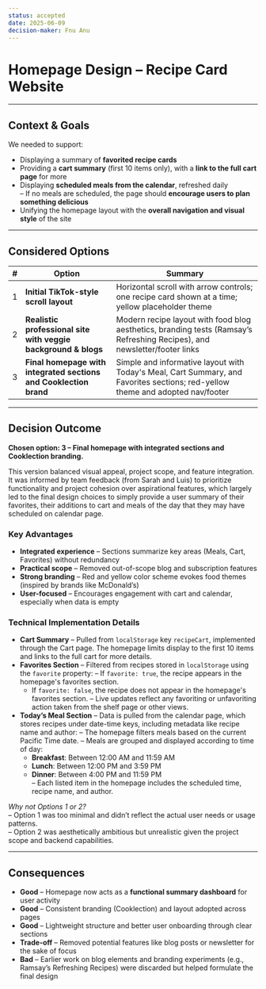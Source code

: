 ```yaml
---
status: accepted
date: 2025-06-09
decision-maker: Fnu Anu
---
```


# Homepage Design – Recipe Card Website

---

## Context & Goals

We needed to support:

* Displaying a summary of **favorited recipe cards**
* Providing a **cart summary** (first 10 items only), with a **link to the full cart page** for more
* Displaying **scheduled meals from the calendar**, refreshed daily  
  – If no meals are scheduled, the page should **encourage users to plan something delicious**
* Unifying the homepage layout with the **overall navigation and visual style** of the site

---

## Considered Options

|   #   | Option                                                       | Summary                                                                                      |
| :---: | ------------------------------------------------------------ | -------------------------------------------------------------------------------------------- |
|   1   | **Initial TikTok-style scroll layout**                       | Horizontal scroll with arrow controls; one recipe card shown at a time; yellow placeholder theme |
|   2   | **Realistic professional site with veggie background & blogs** | Modern recipe layout with food blog aesthetics, branding tests (Ramsay’s Refreshing Recipes), and newsletter/footer links |
|   3   | **Final homepage with integrated sections and Cooklection brand** | Simple and informative layout with Today's Meal, Cart Summary, and Favorites sections; red-yellow theme and adopted nav/footer |

---

## Decision Outcome

**Chosen option: 3 – Final homepage with integrated sections and Cooklection branding.**

This version balanced visual appeal, project scope, and feature integration. It was informed by team feedback (from Sarah and Luis) to prioritize functionality and project cohesion over aspirational features, 
which largely led to the final design choices to simply provide a user summary of their favorites, their additions to cart and meals of the day that they may have scheduled on calendar page.

### Key Advantages

* **Integrated experience** – Sections summarize key areas (Meals, Cart, Favorites) without redundancy
* **Practical scope** – Removed out-of-scope blog and subscription features
* **Strong branding** – Red and yellow color scheme evokes food themes (inspired by brands like McDonald’s)
* **User-focused** – Encourages engagement with cart and calendar, especially when data is empty

### Technical Implementation Details

* **Cart Summary** – Pulled from `localStorage` key `recipeCart`, implemented through the Cart page. The homepage limits display to the first 10 items and links to the full cart for more details.
* **Favorites Section** – Filtered from recipes stored in `localStorage` using the `favorite` property:
  – If `favorite: true`, the recipe appears in the homepage's favorites section.
  - If `favorite: false`, the recipe does not appear in the homepage's favorites section.
  – Live updates reflect any favoriting or unfavoriting action taken from the shelf page or other views.
* **Today’s Meal Section** – Data is pulled from the calendar page, which stores recipes under date-time keys, including metadata like recipe name and author:
  – The homepage filters meals based on the current Pacific Time date.
  – Meals are grouped and displayed according to time of day:
    - **Breakfast**: Between 12:00 AM and 11:59 AM  
    - **Lunch**: Between 12:00 PM and 3:59 PM  
    - **Dinner**: Between 4:00 PM and 11:59 PM  
  – Each listed item in the homepage includes the scheduled time, recipe name, and author.

*Why not Options 1 or 2?*  
– Option 1 was too minimal and didn’t reflect the actual user needs or usage patterns.  
– Option 2 was aesthetically ambitious but unrealistic given the project scope and backend capabilities.

---

## Consequences

* **Good** – Homepage now acts as a **functional summary dashboard** for user activity  
* **Good** – Consistent branding (Cooklection) and layout adopted across pages  
* **Good** – Lightweight structure and better user onboarding through clear sections  
* **Trade-off** – Removed potential features like blog posts or newsletter for the sake of focus  
* **Bad** – Earlier work on blog elements and branding experiments (e.g., Ramsay’s Refreshing Recipes) were discarded but helped formulate the final design
